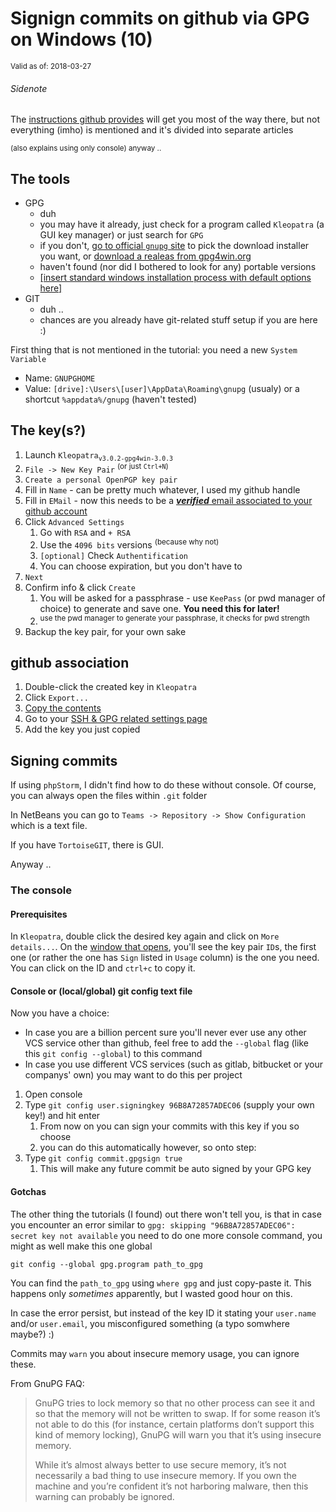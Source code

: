 # Signign commits on github via GPG on Windows (10)

<sup>Valid as of: 2018-03-27</sup>

###### Sidenote

The [instructions github provides](https://help.github.com/articles/signing-commits-with-gpg/)
will get you most of the way there, but not everything (imho) is mentioned and
it's divided into separate articles

<sup>
(also explains using only console) anyway ..
</sup>

## The tools

- GPG
  + duh
  + you may have it already, just check for a program called `Kleopatra`
  (a GUI key manager) or just search for `GPG`
  + if you don't, [go to official `gnupg` site](https://www.gnupg.org/download/)
  to pick the download installer you want, or
  [download a realeas from gpg4win.org](https://gpg4win.org/download.html)
  + haven't found (nor did I bothered to look for any) portable versions
  + [[insert standard windows installation process with default options here]](https://i.imgur.com/pDI3Qqh.png)
- GIT
  + duh ..
  + chances are you already have git-related stuff setup if you are here :)
  
First thing that is not mentioned in the tutorial: you need a new `System Variable`

* Name: `GNUPGHOME`
* Value: `[drive]:\Users\[user]\AppData\Roaming\gnupg` (usualy) or 
a shortcut `%appdata%/gnupg` (haven't tested) 

## The key(s?)

1. Launch `Kleopatra`<sub>`v3.0.2-gpg4win-3.0.3`</sub>
2. `File -> New Key Pair` <sup>(or just `Ctrl+N`)</sup>
3. `Create a personal OpenPGP key pair`
4. Fill in `Name` - can be pretty much whatever, I used my github handle
5. Fill in `EMail` - now this needs to be a [***verified*** email associated to
your github account](https://github.com/settings/emails)
6. Click `Advanced Settings`
   1. Go with `RSA` and `+ RSA`
   2. Use the `4096 bits` versions <sup>(because why not)</sup>
   3. `[optional]` Check `Authentification`
   4. You can choose expiration, but you don't have to
7. `Next`
8. Confirm info & click `Create`
   1. You will be asked for a passphrase - use `KeePass` (or pwd manager of 
   choice) to generate and save one. **You need this for later!**
   2. <sup>use the pwd manager to generate your passphrase, it checks for 
   pwd strength</sup>
9. Backup the key pair, for your own sake

## github association

1. Double-click the created key in `Kleopatra`
2. Click `Export...`
3. [Copy the contents](https://i.imgur.com/hxIsnxz.png)
4. Go to your [SSH & GPG related settings page](https://github.com/settings/keys)
5. Add the key you just copied

## Signing commits

If using `phpStorm`, I didn't find how to do these without console. Of course,
you can always open the files within `.git` folder

In NetBeans you can go to `Teams -> Repository -> Show Configuration` which is
a text file.

If you have `TortoiseGIT`, there is GUI.

Anyway ..

### The console

#### Prerequisites

In `Kleopatra`, double click the desired key again and click on
`More details...`.
On the [window that opens](https://i.imgur.com/9ZOWMEX.png), you'll see the
key pair `ID`s, the first one (or rather the one has `Sign` listed in `Usage` 
column) is the one you need. You can click on the ID and
`ctrl+c` to copy it.

#### Console or (local/global) git config text file

Now you have a choice:

* In case you are a billion percent sure you'll never ever use any other
VCS service other than github, feel free to add the `--global` flag
(like this `git config --global`) to this command
* In case you use different VCS services (such as gitlab, bitbucket or your 
companys' own) you may want to do this per project

1. Open console
2. Type `git config user.signingkey 96B8A72857ADEC06` (supply your own key!) 
and hit enter
   1. From now on you can sign your commits with this key if you so choose
   2. you can do this automatically however, so onto step:
3. Type `git config commit.gpgsign true`
   1. This will make any future commit be auto signed by your GPG key

#### Gotchas

The other thing the tutorials (I found) out there won't tell you, is that in
case you encounter an error similar to 
`gpg: skipping "96B8A72857ADEC06": secret key not available` you need to do
one more console command, you might as well make this one global

`git config --global gpg.program path_to_gpg`

You can find the `path_to_gpg` using `where gpg` and just copy-paste it. This
happens only _sometimes_ apparently, but I wasted good hour on this.

In case the error persist, but instead of the key ID it stating your `user.name`
and/or `user.email`, you misconfigured something (a typo somwhere maybe?) :)

Commits may `warn` you about insecure memory usage, you can ignore these.

From GnuPG FAQ:

> GnuPG tries to lock memory so that no other process can see it and so that 
the memory will not be written to swap. If for some reason it’s not able to 
do this (for instance, certain platforms don’t support this kind of memory 
locking), GnuPG will warn you that it’s using insecure memory.
> 
> While it’s almost always better to use secure memory, it’s not necessarily 
a bad thing to use insecure memory. If you own the machine and you’re 
confident it’s not harboring malware, then this warning can probably be 
ignored.